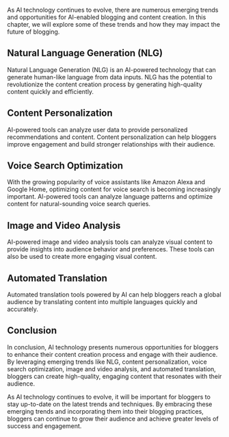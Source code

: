 
As AI technology continues to evolve, there are numerous emerging trends and opportunities for AI-enabled blogging and content creation. In this chapter, we will explore some of these trends and how they may impact the future of blogging.

Natural Language Generation (NLG)
---------------------------------

Natural Language Generation (NLG) is an AI-powered technology that can generate human-like language from data inputs. NLG has the potential to revolutionize the content creation process by generating high-quality content quickly and efficiently.

Content Personalization
-----------------------

AI-powered tools can analyze user data to provide personalized recommendations and content. Content personalization can help bloggers improve engagement and build stronger relationships with their audience.

Voice Search Optimization
-------------------------

With the growing popularity of voice assistants like Amazon Alexa and Google Home, optimizing content for voice search is becoming increasingly important. AI-powered tools can analyze language patterns and optimize content for natural-sounding voice search queries.

Image and Video Analysis
------------------------

AI-powered image and video analysis tools can analyze visual content to provide insights into audience behavior and preferences. These tools can also be used to create more engaging visual content.

Automated Translation
---------------------

Automated translation tools powered by AI can help bloggers reach a global audience by translating content into multiple languages quickly and accurately.

Conclusion
----------

In conclusion, AI technology presents numerous opportunities for bloggers to enhance their content creation process and engage with their audience. By leveraging emerging trends like NLG, content personalization, voice search optimization, image and video analysis, and automated translation, bloggers can create high-quality, engaging content that resonates with their audience.

As AI technology continues to evolve, it will be important for bloggers to stay up-to-date on the latest trends and techniques. By embracing these emerging trends and incorporating them into their blogging practices, bloggers can continue to grow their audience and achieve greater levels of success and engagement.
